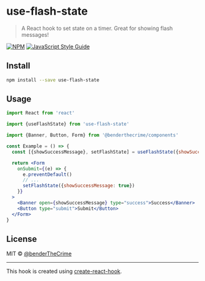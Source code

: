 # use-flash-state

> A React hook to set state on a timer. Great for showing flash messages!

[![NPM](https://img.shields.io/npm/v/use-flash-state.svg)](https://www.npmjs.com/package/use-flash-state) [![JavaScript Style Guide](https://img.shields.io/badge/code_style-standard-brightgreen.svg)](https://standardjs.com)

## Install

```bash
npm install --save use-flash-state
```

## Usage

```jsx
import React from 'react'

import {useFlashState} from 'use-flash-state'

import {Banner, Button, Form} from '@benderthecrime/components'

const Example = () => {
  const [{showSuccessMessage}, setFlashState] = useFlashState({showSuccessMessage: false})

  return <Form
    onSubmit={(e) => {
      e.preventDefault()
      // ...
      setFlashState({showSuccessMessage: true})
    }}
  >
    <Banner open={showSuccessMessage} type="success">Success</Banner>
    <Button type="submit">Submit</Button>
  </Form>
}
```

## License

MIT © [@benderTheCrime](https://github.com/@benderTheCrime)

---

This hook is created using [create-react-hook](https://github.com/hermanya/create-react-hook).
